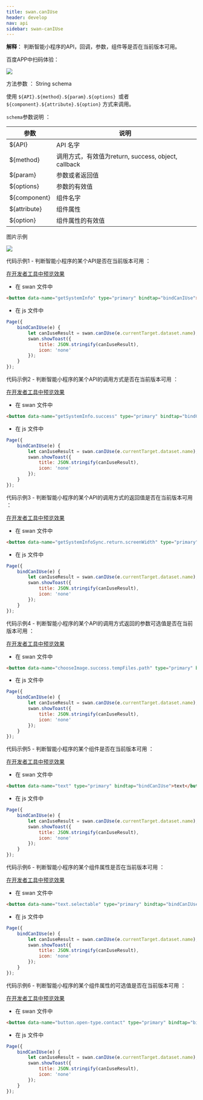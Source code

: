 ```yaml
---
title: swan.canIUse
header: develop
nav: api
sidebar: swan-canIUse
---
```



**解释**： 判断智能小程序的API，回调，参数，组件等是否在当前版本可用。

 百度APP中扫码体验： 

<img src="https://b.bdstatic.com/miniapp/assets/images/doc_demo/canIuse.png"  class="demo-qrcode-image" />

 方法参数 ： String schema

使用 `${API}.${method}.${param}.${options} `或者 `${component}.${attribute}.${option}` 方式来调用。

 `schema`参数说明 ：

|参数  |说明 |
|---- | ---- |
|${API}  | API 名字 |
|${method} |  调用方式，有效值为return, success, object, callback   |
|${param} | 参数或者返回值  |
|${options} |参数的有效值   |
|${component} |   组件名字 |
|${attribute} | 组件属性 |
|${option}  |  组件属性的有效值 |


 图片示例 

<div class="m-doc-custom-examples">
    <div class="m-doc-custom-examples-correct">
        <img src="https://b.bdstatic.com/miniapp/images/canIUse.gif">
    </div>
    <div class="m-doc-custom-examples-correct">
        <img src=" ">
    </div>
    <div class="m-doc-custom-examples-correct">
        <img src=" ">
    </div>     
</div>

 代码示例1 - 判断智能小程序的某个API是否在当前版本可用 ：

<a href="swanide://fragment/799d9f8fdf9d0303e24c486a48f52eb91574252240282" title="在开发者工具中预览效果" target="_self">在开发者工具中预览效果</a>

* 在 swan 文件中

```html
<button data-name="getSystemInfo" type="primary" bindtap="bindCanIUse">swan.getSystemInfo</button>
```

* 在 js 文件中

```js
Page({
    bindCanIUse(e) {
        let canIuseResult = swan.canIUse(e.currentTarget.dataset.name);  // true
        swan.showToast({
            title: JSON.stringify(canIuseResult),
            icon: 'none'
        });
    }
});
```

 代码示例2 - 判断智能小程序的某个API的调用方式是否在当前版本可用 ：

<a href="swanide://fragment/7145c994b775be30d07c661859b03a081575207885919" title="在开发者工具中预览效果" target="_self">在开发者工具中预览效果</a>

* 在 swan 文件中

```html
<button data-name="getSystemInfo.success" type="primary" bindtap="bindCanIUse">getSystemInfo.success</button>
```

* 在 js 文件中

```js
Page({
    bindCanIUse(e) {
        let canIuseResult = swan.canIUse(e.currentTarget.dataset.name);  // true
        swan.showToast({
            title: JSON.stringify(canIuseResult),
            icon: 'none'
        });
    }
});
```

 代码示例3 - 判断智能小程序的某个API的调用方式的返回值是否在当前版本可用 ：

<a href="swanide://fragment/e429d736e4bb99992f59f0637668d7041575207920406" title="在开发者工具中预览效果" target="_self">在开发者工具中预览效果</a>

* 在 swan 文件中

```html
<button data-name="getSystemInfoSync.return.screenWidth" type="primary" bindtap="bindCanIUse">getSystemInfoSync.return.screenWidth</button>
```

* 在 js 文件中

```js
Page({
    bindCanIUse(e) {
        let canIuseResult = swan.canIUse(e.currentTarget.dataset.name);  // true
        swan.showToast({
            title: JSON.stringify(canIuseResult),
            icon: 'none'
        });
    }
});
```

 代码示例4 - 判断智能小程序的某个API的调用方式返回的参数可选值是否在当前版本可用 ：

<a href="swanide://fragment/8fc2dfbb12f05e73c1f3a90fdc1c08281575208710364" title="在开发者工具中预览效果" target="_self">在开发者工具中预览效果</a>

* 在 swan 文件中

```html
<button data-name="chooseImage.success.tempFiles.path" type="primary" bindtap="bindCanIUse">chooseImage.success.tempFiles.path</button>
```

* 在 js 文件中

```js
Page({
    bindCanIUse(e) {
        let canIuseResult = swan.canIUse(e.currentTarget.dataset.name);  // false
        swan.showToast({
            title: JSON.stringify(canIuseResult),
            icon: 'none'
        });
    }
});
```

 代码示例5 - 判断智能小程序的某个组件是否在当前版本可用 ：

<a href="swanide://fragment/002abb999d8f0bdcbee2b2beff24f0ce1575208828329" title="在开发者工具中预览效果" target="_self">在开发者工具中预览效果</a>

* 在 swan 文件中

```html
<button data-name="text" type="primary" bindtap="bindCanIUse">text</button>
```

* 在 js 文件中

```js
Page({
    bindCanIUse(e) {
        let canIuseResult = swan.canIUse(e.currentTarget.dataset.name);  // true
        swan.showToast({
            title: JSON.stringify(canIuseResult),
            icon: 'none'
        });
    }
});
```

 代码示例6 - 判断智能小程序的某个组件属性是否在当前版本可用 ：

<a href="swanide://fragment/3d4389416e3c25ae9302d8a3ec725db81575208915549" title="在开发者工具中预览效果" target="_self">在开发者工具中预览效果</a>

* 在 swan 文件中

```html
<button data-name="text.selectable" type="primary" bindtap="bindCanIUse">text.selectable</button>
```

* 在 js 文件中

```js
Page({
    bindCanIUse(e) {
        let canIuseResult = swan.canIUse(e.currentTarget.dataset.name);  // true
        swan.showToast({
            title: JSON.stringify(canIuseResult),
            icon: 'none'
        });
    }
});
```

 代码示例6 - 判断智能小程序的某个组件属性的可选值是否在当前版本可用 ：

<a href="swanide://fragment/533ae4d979cc6004066e29ec9ebf1e191575209002144" title="在开发者工具中预览效果" target="_self">在开发者工具中预览效果</a>

* 在 swan 文件中

```html
<button data-name="button.open-type.contact" type="primary" bindtap="bindCanIUse">button.open-type.contact</button>
```

* 在 js 文件中

```js
Page({
    bindCanIUse(e) {
        let canIuseResult = swan.canIUse(e.currentTarget.dataset.name);  // true
        swan.showToast({
            title: JSON.stringify(canIuseResult),
            icon: 'none'
        });
    }
});
```
